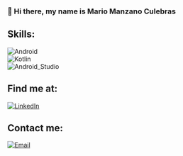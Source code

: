 ### 👋 Hi there, my name is Mario Manzano Culebras

## Skills:
![Android](https://img.shields.io/badge/Android-3DDC84?style=for-the-badge&logo=android&logoColor=white&labelColor=101010)</br>
![Kotlin](https://img.shields.io/badge/Kotlin-0095D5?style=for-the-badge&logo=kotlin&logoColor=white&labelColor=101010)</br>
![Android_Studio](https://img.shields.io/badge/Android_Studio-3DDC84?style=for-the-badge&logo=android-studio&logoColor=white&labelColor=101010)</br>

## Find me at:
[![LinkedIn](https://img.shields.io/badge/LinkedIn-Mario_Manzano-0077B5?style=for-the-badge&logo=linkedin&logoColor=white&labelColor=101010)](https://www.linkedin.com/in/mario-manzano-culebras-935525b9/)

## Contact me:

[![Email](https://img.shields.io/badge/mario_manzano-44a3f1?style=for-the-badge&logo=gmail&logoColor=white&labelColor=101010)](mailto:mario.manzano.culebras@gmail.com)
